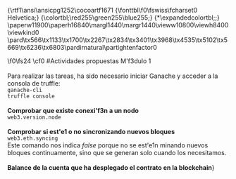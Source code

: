 {\rtf1\ansi\ansicpg1252\cocoartf1671
{\fonttbl\f0\fswiss\fcharset0 Helvetica;}
{\colortbl;\red255\green255\blue255;}
{\*\expandedcolortbl;;}
\paperw11900\paperh16840\margl1440\margr1440\vieww10800\viewh8400\viewkind0
\pard\tx566\tx1133\tx1700\tx2267\tx2834\tx3401\tx3968\tx4535\tx5102\tx5669\tx6236\tx6803\pardirnatural\partightenfactor0

\f0\fs24 \cf0 #Actividades propuestas M\'f3dulo 1\
\
Para realizar las tareas, ha sido necesario iniciar Ganache y acceder a la consola de truffle:\
`ganache-cli`\
`truffle console`\
\
**Comprobar que existe conexi\'f3n a un nodo**\
`web3.version.node`\
\
**Comprobar si est\'e1 o no sincronizando nuevos bloques**\
`web3.eth.syncing`\
Este comando nos indica _false_ porque no se est\'e1n minando nuevos bloques continuamente, sino que se generan solo cuando los necesitamos.\
\
**Balance de la cuenta que ha desplegado el contrato en la blockchain**}